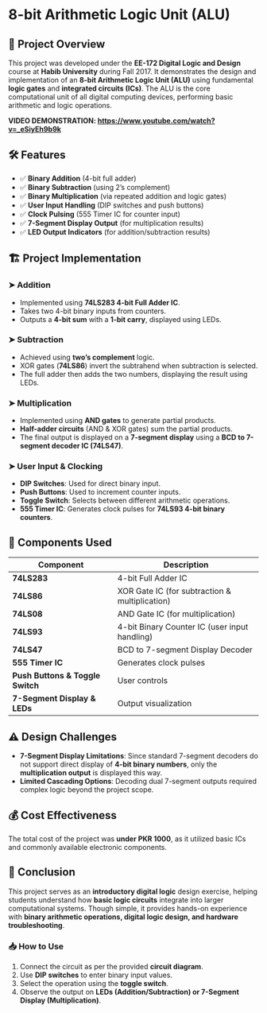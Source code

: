 # 8-bit Arithmetic Logic Unit (ALU)  

## 📌 Project Overview  
This project was developed under the **EE-172 Digital Logic and Design** course at **Habib University** during Fall 2017. It demonstrates the design and implementation of an **8-bit Arithmetic Logic Unit (ALU)** using fundamental **logic gates** and **integrated circuits (ICs)**. The ALU is the core computational unit of all digital computing devices, performing basic arithmetic and logic operations. 

**VIDEO DEMONSTRATION: https://www.youtube.com/watch?v=_eSiyEh9b9k**  

## 🛠 Features  
- ✅ **Binary Addition** (4-bit full adder)  
- ✅ **Binary Subtraction** (using 2’s complement)  
- ✅ **Binary Multiplication** (via repeated addition and logic gates)  
- ✅ **User Input Handling** (DIP switches and push buttons)  
- ✅ **Clock Pulsing** (555 Timer IC for counter input)  
- ✅ **7-Segment Display Output** (for multiplication results)  
- ✅ **LED Output Indicators** (for addition/subtraction results)  

## 🏗 Project Implementation  
### ➤ **Addition**  
- Implemented using **74LS283 4-bit Full Adder IC**.  
- Takes two 4-bit binary inputs from counters.  
- Outputs a **4-bit sum** with a **1-bit carry**, displayed using LEDs.  

### ➤ **Subtraction**  
- Achieved using **two’s complement** logic.  
- XOR gates (**74LS86**) invert the subtrahend when subtraction is selected.  
- The full adder then adds the two numbers, displaying the result using LEDs.  

### ➤ **Multiplication**  
- Implemented using **AND gates** to generate partial products.  
- **Half-adder circuits** (AND & XOR gates) sum the partial products.  
- The final output is displayed on a **7-segment display** using a **BCD to 7-segment decoder IC (74LS47)**.  

### ➤ **User Input & Clocking**  
- **DIP Switches**: Used for direct binary input.  
- **Push Buttons**: Used to increment counter inputs.  
- **Toggle Switch**: Selects between different arithmetic operations.  
- **555 Timer IC**: Generates clock pulses for **74LS93 4-bit binary counters**.  

## 🔧 Components Used  
| Component | Description |
|-----------|------------|
| **74LS283** | 4-bit Full Adder IC |
| **74LS86** | XOR Gate IC (for subtraction & multiplication) |
| **74LS08** | AND Gate IC (for multiplication) |
| **74LS93** | 4-bit Binary Counter IC (user input handling) |
| **74LS47** | BCD to 7-segment Display Decoder |
| **555 Timer IC** | Generates clock pulses |
| **Push Buttons & Toggle Switch** | User controls |
| **7-Segment Display & LEDs** | Output visualization |

## ⚠ Design Challenges  
- **7-Segment Display Limitations**: Since standard 7-segment decoders do not support direct display of **4-bit binary numbers**, only the **multiplication output** is displayed this way.  
- **Limited Cascading Options**: Decoding dual 7-segment outputs required complex logic beyond the project scope.  

## 💰 Cost Effectiveness  
The total cost of the project was **under PKR 1000**, as it utilized basic ICs and commonly available electronic components.  

## 📌 Conclusion  
This project serves as an **introductory digital logic** design exercise, helping students understand how **basic logic circuits** integrate into larger computational systems. Though simple, it provides hands-on experience with **binary arithmetic operations, digital logic design, and hardware troubleshooting**.  




### 📥 How to Use  
1. Connect the circuit as per the provided **circuit diagram**.  
2. Use **DIP switches** to enter binary input values.  
3. Select the operation using the **toggle switch**.  
4. Observe the output on **LEDs (Addition/Subtraction) or 7-Segment Display (Multiplication)**.  

